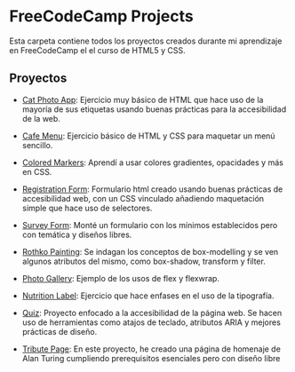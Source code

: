 # FreeCodeCamp Projects

Esta carpeta contiene todos los proyectos creados durante mi aprendizaje en FreeCodeCamp el el curso de HTML5 y CSS.

## Proyectos

- [Cat Photo App](01.cat-photo-app): Ejercicio muy básico de HTML que hace uso de la mayoría de sus etiquetas usando buenas prácticas para la accesibilidad de la web.

- [Cafe Menu](02.cafe-menu): Ejercicio básico de HTML y CSS para maquetar un menú sencillo.

- [Colored Markers](03.colored-markers): Aprendí a usar colores gradientes, opacidades y más en CSS.

- [Registration Form](04.registration-form): Formulario html creado usando buenas prácticas de accesibilidad web, con un CSS vinculado añadiendo maquetación simple que hace uso de selectores.

- [Survey Form](05.survey-form(certified_project)): Monté un formulario con los mínimos establecidos pero con temática y diseños libres.

- [Rothko Painting](06.Rothko-painting(box-model)): Se indagan los conceptos de box-modelling y se ven algunos atributos del mismo, como box-shadow, transform y filter.

- [Photo Gallery](07.photo-gallery): Ejemplo de los usos de flex y flexwrap.

- [Nutrition Label](08.nutrition-label): Ejercicio que hace enfases en el uso de la tipografía.

- [Quiz](09.quizz): Proyecto enfocado a la accesibilidad de la página web. Se hacen uso de herramientas como atajos de teclado, atributos ARIA y mejores prácticas de diseño.

- [Tribute Page](10.tribute-page): En este proyecto, he creado una página de homenaje de Alan Turing cumpliendo prerequisitos esenciales pero con diseño libre
